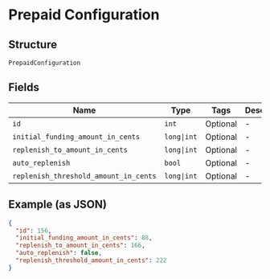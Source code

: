 
# Prepaid Configuration

## Structure

`PrepaidConfiguration`

## Fields

| Name | Type | Tags | Description |
|  --- | --- | --- | --- |
| `id` | `int` | Optional | - |
| `initial_funding_amount_in_cents` | `long\|int` | Optional | - |
| `replenish_to_amount_in_cents` | `long\|int` | Optional | - |
| `auto_replenish` | `bool` | Optional | - |
| `replenish_threshold_amount_in_cents` | `long\|int` | Optional | - |

## Example (as JSON)

```json
{
  "id": 156,
  "initial_funding_amount_in_cents": 88,
  "replenish_to_amount_in_cents": 166,
  "auto_replenish": false,
  "replenish_threshold_amount_in_cents": 222
}
```

